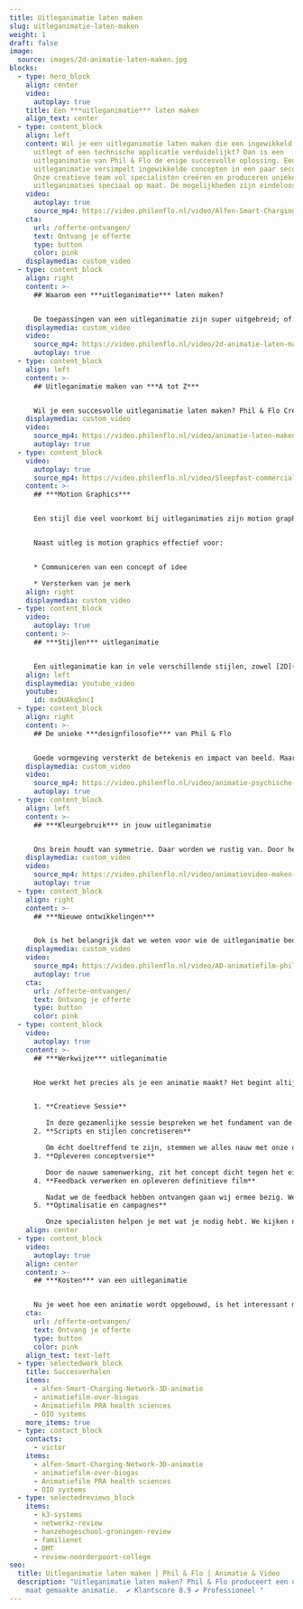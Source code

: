 ```yaml
---
title: Uitleganimatie laten maken
slug: uitleganimatie-laten-maken
weight: 1
draft: false
image:
  source: images/2d-animatie-laten-maken.jpg
blocks:
  - type: hero_block
    align: center
    video:
      autoplay: true
    title: Een ***uitleganimatie*** laten maken
    align_text: center
  - type: content_block
    align: left
    content: Wil je een uitleganimatie laten maken die een ingewikkeld proces
      uitlegt of een technische applicatie verduidelijkt? Dan is een
      uitleganimatie van Phil & Flo de enige succesvolle oplossing. Een
      uitleganimatie versimpelt ingewikkelde concepten in een paar seconden.
      Onze creatieve team vol specialisten creëren en produceren unieke
      uitleganimaties speciaal op maat. De mogelijkheden zijn eindeloos.
    video:
      autoplay: true
      source_mp4: https://video.philenflo.nl/video/Alfen-Smart-Charging-Network-Philenflo.mp4
    cta:
      url: /offerte-ontvangen/
      text: Ontvang je offerte
      type: button
      color: pink
    displaymedia: custom_video
  - type: content_block
    align: right
    content: >-
      ## Waarom een ***uitleganimatie*** laten maken?


      De toepassingen van een uitleganimatie zijn super uitgebreid; of het nu gaat om het communiceren van een ingewikkelde boodschap of het verduidelijken van een product of dienst. Wij maken door middel van onze unieke uitleganimaties op een laagdrempelige en vooral heldere manier inzichtelijk wat jij wilt vertellen. Zo wordt jouw verhaal als uitleganimatie niet alleen toegankelijk, maar ook aantrekkelijk!
    displaymedia: custom_video
    video:
      source_mp4: https://video.philenflo.nl/video/2d-animatie-laten-maken-phil-en-flo-Phil-en-Flo.mp4
      autoplay: true
  - type: content_block
    align: left
    content: >-
      ## Uitleganimatie maken van ***A tot Z***


      Wil je een succesvolle uitleganimatie laten maken? Phil & Flo Creative Studio regelt het voor je. Iedere uitleganimatie is maatwerk en gemaakt in de huisstijl van jouw bedrijf. Dit betekent dat onze hoogwaardige uitleganimaties vanaf het begin voor jou zijn ontworpen en gecreëerd door onze vakmensen. Daarnaast zijn we als videomarketing specialist uitstekend in staat om je uitleganimatie op een succesvolle manier te plaatsen, zodat je video ook echt gezien wordt!
    displaymedia: custom_video
    video:
      source_mp4: https://video.philenflo.nl/video/animatie-laten-maken-phil-en-flo.mp4
      autoplay: true
  - type: content_block
    video:
      autoplay: true
      source_mp4: https://video.philenflo.nl/video/Sleepfast-commercial.mp4
    content: >-
      ## ***Motion Graphics***


      Een stijl die veel voorkomt bij uitleganimaties zijn motion graphics. In het kort zijn motion graphics geanimeerde grafische elementen, verwerkt in een aantrekkelijke film. Motion graphics zijn effectief voor je merkidentiteit door de sterke herkenbaarheid in kleur en vorm. Motion graphics zijn ook effectief om cijfers of data te communiceren. Motion graphics komen zowel met als zonder voice-over voor. Motion graphics zijn in 2D en 3D. Een combinatie van beiden wordt steeds populairder.


      Naast uitleg is motion graphics effectief voor:


      * Communiceren van een concept of idee

      * Versterken van je merk
    align: right
    displaymedia: custom_video
  - type: content_block
    video:
      autoplay: true
    content: >-
      ## ***Stijlen*** uitleganimatie


      Een uitleganimatie kan in vele verschillende stijlen, zowel [2D](https://www.philenflo.nl/2d-animatie/) als [3D](https://www.philenflo.nl/3-d-animatie-laten-maken/). Belangrijk is dat de stijl past bij het doel van de video. Zo gebruik  je voor de uitleg van een [softwareproduct](https://www.philenflo.nl/portfolio/documizers/) een totaal andere stijl, dan een uitleganimatie voor een [laadpaal](https://www.philenflo.nl/portfolio/alfen-smart-charging-network-3d-animatie/). En voor het aanmeldproces voor een medisch onderzoek weer een andere stijl dan een [vertical farming](https://www.philenflo.nl/portfolio/kg-systems-3d-animatie-vertical-farming/) systeem. Om de juiste stijl te bepalen doe je onderzoek naar je doelgroep. Hoe ziet deze groep eruit? Waar ligt hun (informatie)behoefte en wat is het doel van de video (leads, autoriteit, uitleg, promotie). Ons team helpt je met het vinden van de juiste stijl voor jouw [animaties](https://www.philenflo.nl/oplossingen/animatie-laten-maken/).
    align: left
    displaymedia: youtube_video
    youtube:
      id: mxDUAkq5ncI
  - type: content_block
    align: right
    content: >-
      ## De unieke ***designfilosofie*** van Phil & Flo


      Goede vormgeving versterkt de betekenis en impact van beeld. Maar wat is goede vormgeving? Vroeger dacht men de ideale verhoudingen van vormen te vinden in de Gulden Snede. Tegenwoordig hebben die oude regels plaatsgemaakt voor persoonlijk stijlonderzoek, want ultieme schoonheid is voor iedereen anders. Wij horen graag wat je wil vertellen en stellen, door middel van de juiste kleuren, lijnen, vormen, muziek en geluiden, een authentieke beeldtaal voor je uitleganimatie samen.
    displaymedia: custom_video
    video:
      source_mp4: https://video.philenflo.nl/video/animatie-psychische-zorg.mp4
      autoplay: true
  - type: content_block
    align: left
    content: >-
      ## ***Kleurgebruik*** in jouw uitleganimatie


      Ons brein houdt van symmetrie. Daar worden we rustig van. Door het gebruik van symmetrie in je vormgeving kun je een veilige, vertrouwde boodschap overbrengen. Asymmetrische beelden zorgen daarentegen voor chaos, prikkelingen en zetten aan tot actie. Ook kleuren spelen hierbij een grote rol. Zo staat blauw voor ‘vertrouwen’ en groen voor ‘groei’ en ‘gezondheid’. Rood staat voor gevaar, warmte en actie. Kennis van kleur is dus van groot belang. En laten we dat nu net in ons bezit hebben.
    displaymedia: custom_video
    video:
      source_mp4: https://video.philenflo.nl/video/animatievideo-maken-phil-en-flo.mp4
      autoplay: true
  - type: content_block
    align: right
    content: >-
      ## ***Nieuwe ontwikkelingen***


      Ook is het belangrijk dat we weten voor wie de uitleganimatie bedoeld is en waar deze vertoond zal worden. Want de interpretatie van beeld is, net als geschreven en gesproken taal, tijds- en cultuurgebonden. Daarom zijn wij altijd op de hoogte van de nieuwste ontwikkelingen in binnen- en buitenland, bestuderen en beoefenen we verschillende technieken en gaan we graag het avontuur aan. Vraag vrijblijvend een offerte aan.
    displaymedia: custom_video
    video:
      source_mp4: https://video.philenflo.nl/video/AD-animatiefilm-phil-en-flo.mp4
      autoplay: true
    cta:
      url: /offerte-ontvangen/
      text: Ontvang je offerte
      type: button
      color: pink
  - type: content_block
    video:
      autoplay: true
    content: >-
      ## ***Werkwijze*** uitleganimatie


      Hoe werkt het precies als je een animatie maakt? Het begint altijd met een creatieve sessie.


      1. **Creatieve Sessie**

         In deze gezamenlijke sessie bespreken we het fundament van de animatie. Hierin wordt alles doorgesproken en wordt de fundering voor de (voice-over)[scripts](https://www.philenflo.nl/kennisbank/hoe-maak-je-een-videoscript/) gelegd.
      2. **Scripts en stijlen concretiseren**

         Om écht doeltreffend te zijn, stemmen we alles nauw met onze opdrachtgevers af. Van de stijl tot aan de gekozen stemacteur. In ons werkproces heb je als opdrachtgever altijd één vast contactpersoon die alles weet van jouw project. Wanneer alles definitief is, beginnen we met animeren.
      3. **Opleveren conceptversie**

         Door de nauwe samenwerking, zit het concept dicht tegen het eindresultaat aan. Dit stelt de opdrachtgever in staat om concrete, inhoudelijke feedback te geven.
      4. **Feedback verwerken en opleveren definitieve film**

         Nadat we de feedback hebben ontvangen gaan wij ermee bezig. We verwerken alle feedback en leveren de definitieve film op.
      5. **Optimalisatie en campagnes**

         Onze specialisten helpen je met wat je nodig hebt. We kijken naar de kanalen die je wil inzetten, en leveren de juiste formaten. We optimaliseren de film met ondertiteling, teasers en we zetten eventuele campagnes op.
    align: center
  - type: content_block
    video:
      autoplay: true
    align: center
    content: >-
      ## ***Kosten*** van een uitleganimatie


      Nu je weet hoe een animatie wordt opgebouwd, is het interessant meer te weten over de opbouw van de kosten. De kosten van een uitleganimatie zijn afhankelijk van een aantal aspecten, zoals de stijl en lengte. De ene stijl kost meer tijd om te maken dan de andere. Hoe langer de film, hoe meer tijd het kost om te maken. Neem contact met ons op voor advies en een vrijblijvende offerte.
    cta:
      url: /offerte-ontvangen/
      text: Ontvang je offerte
      type: button
      color: pink
    align_text: text-left
  - type: selectedwork_block
    title: Succesverhalen
    items:
      - alfen-Smart-Charging-Network-3D-animatie
      - animatiefilm-over-biogas
      - Animatiefilm PRA health sciences
      - OIO systems
    more_items: true
  - type: contact_block
    contacts:
      - victor
    items:
      - alfen-Smart-Charging-Network-3D-animatie
      - animatiefilm-over-biogas
      - Animatiefilm PRA health sciences
      - OIO systems
  - type: selectedreviews_block
    items:
      - k3-systems
      - netwerkz-review
      - hanzehogeschool-groningen-review
      - familienet
      - DMT
      - review-noorderpoort-college
seo:
  title: Uitleganimatie laten maken | Phil & Flo | Animatie & Video
  description: "Uitleganimatie laten maken? Phil & Flo produceert een unieke op
    maat gemaakte animatie.  ✔ Klantscore 8.9 ✔ Professioneel "
---
```

